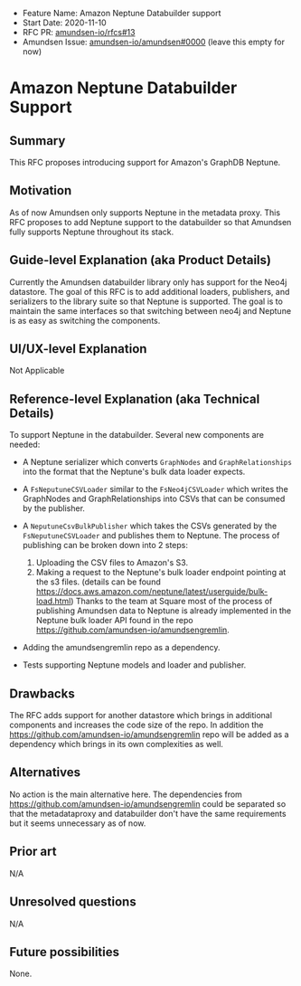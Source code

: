- Feature Name: Amazon Neptune Databuilder support
- Start Date: 2020-11-10
- RFC PR: [amundsen-io/rfcs#13](https://github.com/amundsen-io/rfcs/pull/13)
- Amundsen Issue: [amundsen-io/amundsen#0000](https://github.com/amundsen-io/amundsen/issues/0000) (leave this empty for now)

#  Amazon Neptune Databuilder Support

## Summary

This RFC proposes introducing support for Amazon's GraphDB Neptune. 

## Motivation

As of now Amundsen only supports Neptune in the metadata proxy. This RFC proposes to add Neptune support to the databuilder so that Amundsen fully supports Neptune throughout its stack.  

## Guide-level Explanation (aka Product Details)

Currently the Amundsen databuilder library only has support for the Neo4j datastore. The goal of this RFC is to add additional loaders, publishers, and serializers to the library suite so that Neptune is supported. The goal is to maintain the same interfaces so that switching between neo4j and Neptune is as easy as switching the components. 

## UI/UX-level Explanation

Not Applicable

## Reference-level Explanation (aka Technical Details)

To support Neptune in the databuilder. Several new components are needed: 

- A Neptune serializer which converts `GraphNodes` and `GraphRelationships` into the format that the Neptune's bulk data loader expects. 

- A `FsNeputuneCSVLoader` similar to the `FsNeo4jCSVLoader` which writes the GraphNodes and GraphRelationships into CSVs that can be consumed by the publisher. 

- A `NeputuneCsvBulkPublisher` which takes the CSVs generated by the `FsNeputuneCSVLoader` and publishes them to Neptune. The process of publishing can be broken down into 2 steps:
  1. Uploading the CSV files to Amazon's S3.
  2. Making a request to the Neptune's bulk loader endpoint pointing at the s3 files. (details can be found https://docs.aws.amazon.com/neptune/latest/userguide/bulk-load.html)
Thanks to the team at Square most of the process of publishing Amundsen data to Neptune is already implemented in the Neptune bulk loader API found in the repo https://github.com/amundsen-io/amundsengremlin.

- Adding the amundsengremlin repo as a dependency. 

- Tests supporting Neptune models and loader and publisher. 

## Drawbacks

The RFC adds support for another datastore which brings in additional components and increases the code size of the repo. In addition the https://github.com/amundsen-io/amundsengremlin repo will be added as a dependency which brings in its own complexities as well. 


## Alternatives

No action is the main alternative here. The dependencies from https://github.com/amundsen-io/amundsengremlin could be separated so that the metadataproxy and databuilder don't have the same requirements but it seems unnecessary as of now. 

## Prior art

N/A 

## Unresolved questions

N/A 


## Future possibilities

None. 
